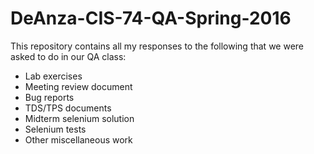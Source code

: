 # DeAnza-CIS-74-QA-Spring-2016

This repository contains all my responses to the following that we were asked to do in our QA class:
- Lab exercises
- Meeting review document
- Bug reports
- TDS/TPS documents
- Midterm selenium solution
- Selenium tests
- Other miscellaneous work 
